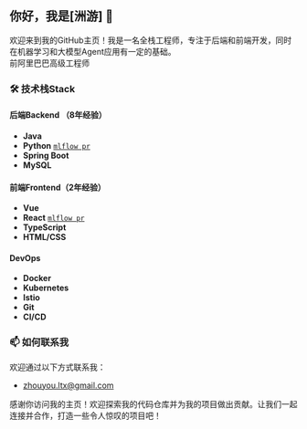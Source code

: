 ## 你好，我是[洲游] 👋

欢迎来到我的GitHub主页！我是一名全栈工程师，专注于后端和前端开发，同时在机器学习和大模型Agent应用有一定的基础。  
前阿里巴巴高级工程师  


### 🛠️ 技术栈Stack

#### 后端Backend （8年经验）
- **Java**
- **Python**  [`mlflow pr`](https://github.com/mlflow/mlflow/pull/11996)
- **Spring Boot**
- **MySQL**


#### 前端Frontend（2年经验）
- **Vue**
- **React**     [`mlflow pr`](https://github.com/mlflow/mlflow/pull/11996)
- **TypeScript**
- **HTML/CSS**

#### DevOps
- **Docker**
- **Kubernetes**
- **Istio**
- **Git**
- **CI/CD**

### 📫 如何联系我

欢迎通过以下方式联系我：
- [zhouyou.ltx@gmail.com](mailto:zhouyou.ltx@gmail.com)


感谢你访问我的主页！欢迎探索我的代码仓库并为我的项目做出贡献。让我们一起连接并合作，打造一些令人惊叹的项目吧！
